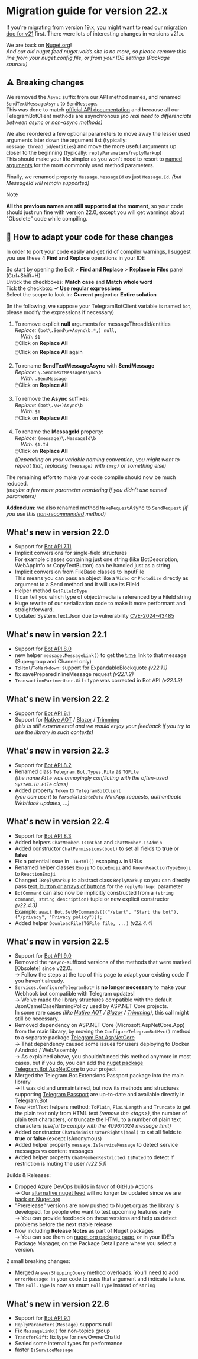 ﻿
# Migration guide for version 22.x

If you're migrating from version 19.x, you might want to read our [migration doc for v21](Version-21.x.md) first.
There were lots of interesting changes in versions v21.x.

We are back on [Nuget.org](https://www.nuget.org/packages/Telegram.Bot/#versions-body-tab)!  
_And our old nuget feed nuget.voids.site is no more, so please remove this line from your nuget.config file, or from your IDE settings (Package sources)_

## ⚠️ Breaking changes

We removed the `Async` suffix from our API method names, and renamed `SendTextMessageAsync` to `SendMessage`.  
This was done to match [official API documentation](https://core.telegram.org/bots/api#available-methods) and because all our TelegramBotClient methods are asynchronous _(no real need to differenciate between async or non-async methods)_

We also reordered a few optional parameters to move away the lesser used arguments later down the argument list (typically: `message_thread_id`/`entities`)
and move the more useful arguments up closer to the beginning (typically: `replyParameters`/`replyMarkup`)  
This should make your life simpler as you won't need to resort to [named arguments](https://learn.microsoft.com/en-us/dotnet/csharp/programming-guide/classes-and-structs/named-and-optional-arguments#named-arguments) for the most commonly used method parameters.

Finally, we renamed property `Message.MessageId` as just `Message.Id`. _(but MessageId will remain supported)_

> [!NOTE]  
> **All the previous names are still supported at the moment**, so your code should just run fine with version 22.0, except you will get warnings about "Obsolete" code while compiling.

## 📝 How to adapt your code for these changes

In order to port your code easily and get rid of compiler warnings, I suggest you use these 4 **Find and Replace** operations in your IDE

So start by opening the Edit > **Find and Replace** > **Replace in Files** panel (Ctrl+Shift+H)  
Untick the checkboxes: **Match case** and **Match whole word**  
Tick the checkbox: **✓ Use regular expressions**  
Select the scope to look in: **Current project** or **Entire solution**

(In the following, we suppose your TelegramBotClient variable is named `bot`, please modify the expressions if necessary)

1. To remove explicit **null** arguments for messageThreadId/entities  
_Replace:_ `(bot\.Send\w+Async\b.*,) null,`  
 &nbsp;&nbsp;&nbsp;&nbsp;_With:_ `$1`  
🖱️Click on **Replace All**  
🖱️Click on **Replace All** again

2. To rename **SendTextMessageAsync** with **SendMessage**  
_Replace:_ `\.SendTextMessageAsync\b`  
 &nbsp;&nbsp;&nbsp;&nbsp;_With:_ `.SendMessage`  
🖱️Click on **Replace All**

3. To remove the **Async** suffixes:  
_Replace:_ `(bot\.\w+)Async\b`  
 &nbsp;&nbsp;&nbsp;&nbsp;_With:_ `$1`  
🖱️Click on **Replace All**

4. To rename the **MessageId** property:  
_Replace:_ `(message)\.MessageId\b`  
 &nbsp;&nbsp;&nbsp;&nbsp;_With:_ `$1.Id`  
🖱️Click on **Replace All**  
_(Depending on your variable naming convention, you might want to repeat that, replacing `(message)` with `(msg)` or something else)_

The remaining effort to make your code compile should now be much reduced.  
_(maybe a few more parameter reordering if you didn't use named parameters)_

**Addendum:** we also renamed method `MakeRequest`Async to `SendRequest`
_(if you use this [non-recommended](Version-21.x.md#request-structures) method)_

## What's new in version 22.0

- Support for [Bot API 7.11](https://core.telegram.org/bots/api#october-31-2024)
- Implicit conversions for single-field structures  
	For example classes containing just one string (like BotDescription, WebAppInfo or CopyTextButton) can be handled just as a string
- Implicit conversion from FileBase classes to InputFile  
	This means you can pass an object like a `Video` or `PhotoSize` directly as argument
	to a Send method and it will use its FileId
- Helper method `GetFileIdType`  
	It can tell you which type of object/media is referenced by a FileId string
- Huge rewrite of our serialization code to make it more performant and straightforward.
- Updated System.Text.Json due to vulnerability [CVE-2024-43485](https://github.com/advisories/GHSA-8g4q-xg66-9fp4)

## What's new in version 22.1

- Support for [Bot API 8.0](https://core.telegram.org/bots/api-changelog#november-17-2024)
- new helper `message.MessageLink()` to get the <u>t.me</u> link to that message (Supergroup and Channel only)
- `ToHtml`/`ToMarkdown`: support for ExpandableBlockquote _(v22.1.1)_
- fix savePreparedInlineMessage request _(v22.1.2)_
- `TransactionPartnerUser.Gift` type was corrected in Bot API _(v22.1.3)_

## What's new in version 22.2

- Support for [Bot API 8.1](https://core.telegram.org/bots/api-changelog#december-4-2024)
- Support for [Native AOT](https://learn.microsoft.com/en-us/dotnet/core/deploying/native-aot) / [Blazor](https://learn.microsoft.com/en-us/aspnet/core/blazor/webassembly-build-tools-and-aot) / [Trimming](https://learn.microsoft.com/en-us/dotnet/core/deploying/trimming/trim-self-contained)  
  _(this is still experimental and we would enjoy your feedback if you try to use the library in such contexts)_

## What's new in version 22.3

- Support for [Bot API 8.2](https://core.telegram.org/bots/api#january-1-2025)
- Renamed class `Telegram.Bot.Types.File` as `TGFile`  
  _(the name `File` was annoyingly conflicting with the often-used `System.IO.File` class)_
- Added property `Token` to `TelegramBotClient`  
  _(you can use it to `ParseValidateData` MiniApp requests, authenticate WebHook updates, ...)_

## What's new in version 22.4
- Support for [Bot API 8.3](https://core.telegram.org/bots/api#february-12-2025)
- Added helpers `ChatMember.IsInChat` and `ChatMember.IsAdmin`
- Added constructor `ChatPermissions(bool)` to set all fields to **true** or **false**
- Fix a potential issue in `.ToHtml()` escaping `&` in URLs
- Renamed helper classes `Emoji` to `DiceEmoji` and `KnownReactionTypeEmoji` to `ReactionEmoji`
- Changed `IReplyMarkup` to abstract class `ReplyMarkup` so you can directly pass [text, button or arrays of buttons](../3/inline.html#reply-markup) for the `replyMarkup:` parameter
- `BotCommand` can also now be implicitly constructed from a `(string command, string description)` tuple or new explicit constructor _(v22.4.3)_  
  Example: `await Bot.SetMyCommands([("/start", "Start the bot"), ("/privacy", "Privacy policy")]);`
- Added helper `DownloadFile(TGFile file, ...)` _(v22.4.4)_

## What's new in version 22.5
- Support for [Bot API 9.0](https://core.telegram.org/bots/api#april-11-2025)
- Removed the `*Async`-suffixed versions of the methods that were marked [Obsolete] since v22.0.  
  → Follow the steps at the top of this page to adapt your existing code if you haven't already.
- `Services.ConfigureTelegramBot*` is **no longer necessary** to make your Webhook bot compatible with Telegram updates!  
  → We've made the library structures compatible with the default JsonCamelCaseNamingPolicy used by ASP.NET Core projects.  
  In some rare cases _(like [Native AOT](https://learn.microsoft.com/en-us/dotnet/core/deploying/native-aot) / [Blazor](https://learn.microsoft.com/en-us/aspnet/core/blazor/webassembly-build-tools-and-aot) / [Trimming](https://learn.microsoft.com/en-us/dotnet/core/deploying/trimming/trim-self-contained))_, this call might still be necessary.
- Removed dependency on ASP.NET Core (Microsoft.AspNetCore.App) from the main library, by moving the `ConfigureTelegramBotMvc()` method to a separate package [Telegram.Bot.AspNetCore](https://github.com/TelegramBots/Telegram.Bot.AspNetCore)  
  → That dependency caused some issues for users deploying to Docker / Android / WebAssembly  
  → As explained above, you shouldn't need this method anymore in most cases, but if you do, you can add the [nuget package Telegram.Bot.AspNetCore](https://www.nuget.org/packages/Telegram.Bot.AspNetCore) to your project
- Merged the Telegram.Bot.Extensions.Passport package into the main library  
  → It was old and unmaintained, but now its methods and structures supporting [Telegram Passport](https://core.telegram.org/passport#personaldetails) are up-to-date and available directly in Telegram.Bot
- New `HtmlText` helpers method: `ToPlain`, `PlainLength` and `Truncate` to get
  the plain text only from HTML text _(remove the &lt;tags&gt;)_, the number of plain text characters, or truncate the HTML to a number of plain text characters _(useful to comply with the 4096/1024 message limit)_
- Added constructor `ChatAdministratorRights(bool)` to set all fields to **true** or **false** (except IsAnonymous)
- Added helper property `message.IsServiceMessage` to detect service messages vs content messages
- Added helper property `ChatMemberRestricted.IsMuted` to detect if restriction is muting the user _(v22.5.1)_

Builds & Releases:
- Dropped Azure DevOps builds in favor of GitHub Actions  
  → Our [alternative nuget feed](https://dev.azure.com/tgbots/Telegram.Bot/_artifacts/feed/release) will no longer be updated since we are [back on Nuget.org](https://www.nuget.org/packages/Telegram.Bot/#versions-body-tab)
- "Prerelease" versions are now pushed to Nuget.org as the library is developed, for people who want to test upcoming features early  
  → You can provide feedback on these versions and help us detect problems before the next stable release
- Now including **Release Notes** as part of Nuget packages  
  → You can see them on [nuget.org package page](https://www.nuget.org/packages/Telegram.Bot/#releasenotes-body-tab), or in your IDE's Package Manager, on the Package Detail pane where you select a version.

2 small breaking changes:
- Merged `AnswerShippingQuery` method overloads. You'll need to add `errorMessage:` in your code to pass that argument and indicate failure.
- The `Poll.Type` is now an enum `PollType` instead of `string`

## What's new in version 22.6
- Support for [Bot API 9.1](https://core.telegram.org/bots/api#july-3-2025)
- `ReplyParameters(Message)` supports null
- Fix `MessageLink()` for non-topics group
- `TransferGift`: fix type for newOwnerChatId
- Sealed some internal types for performance
- faster `IsServiceMessage`
